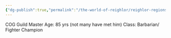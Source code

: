 ```yaml
---
{"dg-publish":true,"permalink":"/the-world-of-reighlor/reighlor-regions/kingdom-of-leloria/joleria/guilds-of-joleria/conquest-of-glory-cog/cog-staff/reome-rockbane/"}
---
```


COG Guild Master 
Age: 85 yrs (not many have met him) 
Class: Barbarian/ Fighter Champion